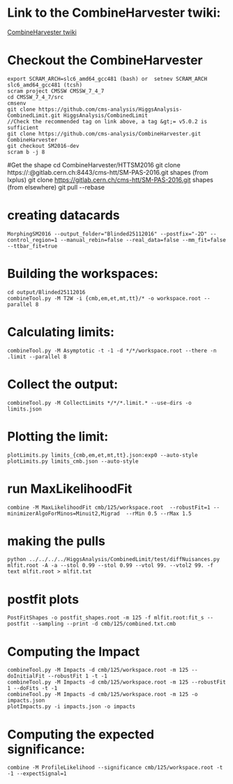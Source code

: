 
# Link to the CombineHarvester twiki:
[CombineHarvester twiki](http://cms-analysis.github.io/CombineHarvester/index.html)


# Checkout the CombineHarvester
    export SCRAM_ARCH=slc6_amd64_gcc481 (bash) or  setnev SCRAM_ARCH slc6_amd64_gcc481 (tcsh)
    scram project CMSSW CMSSW_7_4_7
    cd CMSSW_7_4_7/src
    cmsenv
    git clone https://github.com/cms-analysis/HiggsAnalysis-CombinedLimit.git HiggsAnalysis/CombinedLimit
    //Check the recommended tag on link above, a tag &gt;= v5.0.2 is sufficient
    git clone https://github.com/cms-analysis/CombineHarvester.git CombineHarvester
    git checkout SM2016-dev
    scram b -j 8

    
    
#Get the shape
    cd CombineHarvester/HTTSM2016
    git clone https://:@gitlab.cern.ch:8443/cms-htt/SM-PAS-2016.git shapes  (from lxplus)
    git clone https://gitlab.cern.ch/cms-htt/SM-PAS-2016.git shapes      (from elsewhere)
    git pull --rebase 

# creating datacards
    
    MorphingSM2016 --output_folder="Blinded25112016" --postfix="-2D" --control_region=1 --manual_rebin=false --real_data=false --mm_fit=false --ttbar_fit=true


# Building the workspaces:

    cd output/Blinded25112016
    combineTool.py -M T2W -i {cmb,em,et,mt,tt}/* -o workspace.root --parallel 8


# Calculating limits:
    combineTool.py -M Asymptotic -t -1 -d */*/workspace.root --there -n .limit --parallel 8


# Collect the output:
    combineTool.py -M CollectLimits */*/*.limit.* --use-dirs -o limits.json


# Plotting the limit:

    plotLimits.py limits_{cmb,em,et,mt,tt}.json:exp0 --auto-style
    plotLimits.py limits_cmb.json --auto-style   


# run MaxLikelihoodFit

    combine -M MaxLikelihoodFit cmb/125/workspace.root  --robustFit=1 --minimizerAlgoForMinos=Minuit2,Migrad  --rMin 0.5 --rMax 1.5


# making the pulls

    python ../../../../HiggsAnalysis/CombinedLimit/test/diffNuisances.py  mlfit.root -A -a --stol 0.99 --stol 0.99 --vtol 99. --vtol2 99. -f text mlfit.root > mlfit.txt


# postfit plots

    PostFitShapes -o postfit_shapes.root -m 125 -f mlfit.root:fit_s --postfit --sampling --print -d cmb/125/combined.txt.cmb
    

# Computing the Impact

    combineTool.py -M Impacts -d cmb/125/workspace.root -m 125 --doInitialFit --robustFit 1 -t -1
    combineTool.py -M Impacts -d cmb/125/workspace.root -m 125 --robustFit 1 --doFits -t -1
    combineTool.py -M Impacts -d cmb/125/workspace.root -m 125 -o impacts.json
    plotImpacts.py -i impacts.json -o impacts


# Computing the expected significance:

    combine -M ProfileLikelihood --significance cmb/125/workspace.root -t -1 --expectSignal=1



